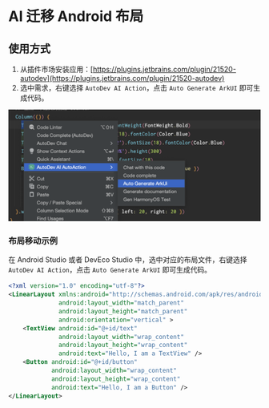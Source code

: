 # AI 迁移 Android 布局


## 使用方式

1. 从插件市场安装应用：[https://plugins.jetbrains.com/plugin/21520-autodev](https://plugins.jetbrains.com/plugin/21520-autodev)
2. 选中需求，右键选择 `AutoDev AI Action`，点击 `Auto Generate ArkUI` 即可生成代码。

![](./images/autodev-arkui-sample.png)

### 布局移动示例

在 Android Studio 或者 DevEco Studio 中，选中对应的布局文件，右键选择 `AutoDev AI Action`，点击 `Auto Generate ArkUI` 即可生成代码。

```xml
<?xml version="1.0" encoding="utf-8"?>
<LinearLayout xmlns:android="http://schemas.android.com/apk/res/android"
              android:layout_width="match_parent"
              android:layout_height="match_parent"
              android:orientation="vertical" >
    <TextView android:id="@+id/text"
              android:layout_width="wrap_content"
              android:layout_height="wrap_content"
              android:text="Hello, I am a TextView" />
    <Button android:id="@+id/button"
            android:layout_width="wrap_content"
            android:layout_height="wrap_content"
            android:text="Hello, I am a Button" />
</LinearLayout>
```

